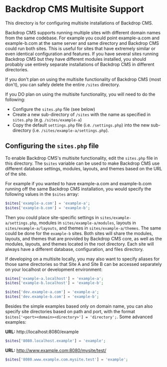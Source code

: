 Backdrop CMS Multisite Support
==============================

This directory is for configuring multisite installations of Backdrop CMS.

Backdrop CMS supports running multiple sites with different domain names from
the same codebase. For example you could point example-a.com and example-b.com
at the same server and same directory and Backdrop CMS could run both sites.
This is useful for sites that have extremely similar or even identical
configuration and features. If you have several sites running Backdrop CMS but
they have different modules installed, you should probably use entirely separate
installations of Backdrop CMS in different directories.

If you don't plan on using the multisite functionality of Backdrop CMS (most
don't), you can safely delete the entire `/sites` directory.

If you DO plan on using the multisite functionality, you will need to do the
following:

- Configure the `sites.php` file (see below)
- Create a new sub-directory of `/sites` with the name as specified in
  `sites.php` (e.g. `/sites/example-a`)
- Copy the default `settings.php` file (i.e. `/settings.php`) into the new
  sub-directory (i.e. `/sites/example-a/settings.php`).

Configuring the `sites.php` file
--------------------------------

To enable Backdrop CMS's multisite functionality, edit the `sites.php` file in
this directory. The `$sites` variable can be used to make Backdrop CMS use
different database settings, modules, layouts, and themes based on the URL of
the site.

For example if you wanted to have example-a.com and example-b.com running off
the same Backdrop CMS installation, you would specify the following values in
the `$sites` array:

```php
$sites['example-a.com'] = 'example-a';
$sites['example-b.com'] = 'example-b';
```

Then you could place site-specific settings in `sites/example-a/settings.php`,
modules in `sites/example-a/modules`, layouts in `sites/example-a/layouts`, and
themes in `sites/example-a/themes`. The same could be done for the `example-b`
sites. Both sites will share the modules, layouts, and themes that are provided
by Backdrop CMS core, as well as the modules, layouts, and themes located in the
root directory. Each site will always have a different database, configuration,
and files directory.

If developing on a multisite locally, you may also want to specify aliases for
those same directories so that Site A and Site B can be accessed separately on
your localhost or development environment:

```php
$sites['example-a.localhost'] = 'example-a';
$sites['example-b.localhost'] = 'example-b';

$sites['dev.example-a.com'] = 'example-a';
$sites['dev.example-b.com'] = 'example-b';
```

Besides the simple examples based only on domain name, you can also specify site
directories based on path and port, with the format
`$sites['<port><domain><directory>'] = 'directory';`. Some advanced examples:

**URL:** http://localhost:8080/example
```php
$sites['8080.localhost.example'] = 'example';
```

**URL:** http://www.example.com:8080/mysite/test/
```php
$sites['8080.www.example.com.mysite.test'] = 'example';
```

